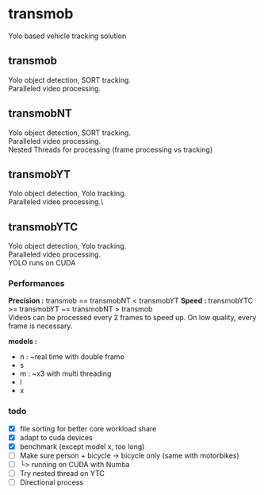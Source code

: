 # transmob
Yolo based vehicle tracking solution

## transmob

Yolo object detection, SORT tracking.\
Paralleled video processing.

## transmobNT

Yolo object detection, SORT tracking.\
Paralleled video processing.\
Nested Threads for processing (frame processing vs tracking)

## transmobYT

Yolo object detection, Yolo tracking.\
Paralleled video processing.\

## transmobYTC

Yolo object detection, Yolo tracking.\
Paralleled video processing.\
YOLO runs on CUDA

### Performances
**Precision :** transmob == transmobNT < transmobYT 
**Speed :** transmobYTC >= transmobYT ~= transmobNT > transmob \
Videos can be processed every 2 frames to speed up. On low quality, every frame is necessary.

**models :**
- n : ~real time with double frame
- s
- m : ~x3 with multi threading
- l
- x

### todo
- [x] file sorting for better core workload share 
- [X] adapt to cuda devices
- [X] benchmark (except model x, too long)
- [ ] Make sure person + bicycle -> bicycle only (same with motorbikes)
- [ ]   └> running on CUDA with Numba
- [ ] Try nested thread on YTC
- [ ] Directional process
